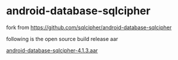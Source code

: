 # android-database-sqlcipher
fork from https://github.com/sqlcipher/android-database-sqlcipher

following is the open source build release aar

[android-database-sqlcipher-4.1.3.aar](https://github.com/103style/android-database-sqlcipher/blob/master/outputs/aar/android-database-sqlcipher-4.1.3.aar)
